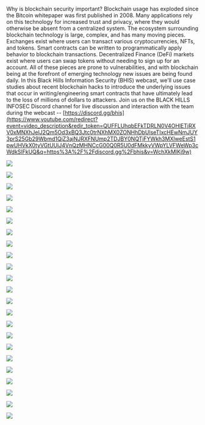 Why is blockchain security important?  Blockchain usage has exploded since the Bitcoin whitepaper was first published in 2008. Many applications rely on this technology for increased trust and privacy, where they would otherwise be absent from a centralized system.  The ecosystem surrounding blockchain technology is large, complex, and has many moving pieces. Exchanges exist where users can transact various cryptocurrencies, NFTs, and tokens. Smart contracts can be written to programmatically apply behavior to blockchain transactions. Decentralized Finance (DeFi) markets exist where users can swap tokens without needing to sign up for an account.  All of these pieces are prone to vulnerabilities, and with blockchain being at the forefront of emerging technology new issues are being found daily. In this Black Hills Information Security (BHIS) webcast, we'll use case studies about recent blockchain hacks to introduce the underlying issues that occur in writing/engineering smart contracts that have ultimately lead to the loss of millions of dollars to attackers. Join us on the BLACK HILLS INFOSEC Discord channel for live discussion and interaction with the team during the webcast -- [https://discord.gg/bhis](https://www.youtube.com/redirect?event=video_description&redir_token=QUFFLUhqbEFkTDRLN0V4OHlETjRXV0xMNXhJelJ2Qm5Od3xBQ3Jtc0trNXhMX0ZONHhDbUlseTIxcHEwNmJUY3prS25Gb29Wbmd1QjZ3ajNJRXFNUmp2TDJBY0NQTjFYWkh3MXlweEstS1pwUHVkX0tyVGtUUjJ4VnQzMHNCcG00Q0R5U0dFMkkyVWpYLVFWeWp3cWdkSlFkUQ&q=https%3A%2F%2Fdiscord.gg%2Fbhis&v=WchXkMlKj9w)









![](roadmap.png)

![](topdefihacks.png)

![](growingusecases.png)

![](frontier.png)

![](elementsneedsecuring.png)

![](whataresmartcontracts.png)

![](evm.png)

![](solidity.png)

![](notalone.png)

![](smartcontractvulns.png)

![](reentrancyattack.png)

![](frontrunning.png)

![](overflowandunderflow.png)

![](denialofservice.png)

![](accesscontrol.png)

![](timestampdependence.png)

![](morevulns.png)





![](thesetup.png)

![](securitytool.png)

![](callgraph.png)

![](slither.png)

![](mythril.png)

![](resourcetogetstarted.png)



